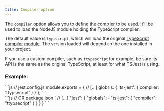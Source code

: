 ```yaml
---
title: Compiler option
---
```


The `compiler` option allows you to define the compiler to be used. It'll be used to load the NodeJS module holding the TypeScript compiler.

The default value is `typescript`, which will load the original [TypeScript compiler module](https://www.npmjs.com/package/typescript). The version loaded will depend on the one installed in your project.

If you use a custom compiler, such as `ttypescript` for example, be sure its API is the same as the original TypeScript, at least for what TSJest is using.

### Example:

<div class="row"><div class="col-md-6" markdown="block">
```js
// jest.config.js
module.exports = {
  // [...]
  globals: {
    'ts-jest': {
      compiler: 'ttypsecript'
    }
  }
};
```
</div><div class="col-md-6" markdown="block">
```js
// OR package.json
{
  // [...]
  "jest": {
    "globals": {
      "ts-jest": {
        "compiler": "ttypsecript"
      }
    }
  }
}
```
</div></div>
